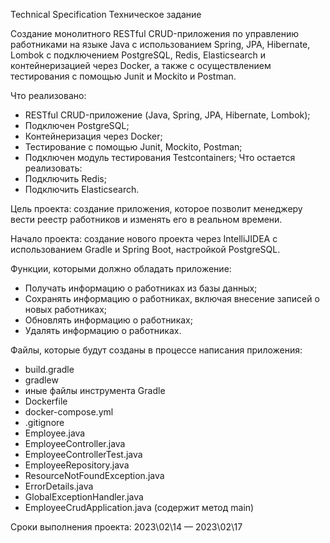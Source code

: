 Technical Specification
Техническое задание

Создание монолитного RESTful CRUD-приложения по управлению работниками на языке Java с использованием Spring, JPA, Hibernate, Lombok с подключением PostgreSQL, Redis, Elasticsearch и контейнеризацией через Docker, а также c осуществлением тестирования с помощью Junit и Mockito и Postman.

Что реализовано:
- RESTful CRUD-приложение (Java, Spring, JPA, Hibernate, Lombok);
- Подключен PostgreSQL;
- Контейнеризация через Docker;
- Тестирование с помощью Junit, Mockito, Postman;
- Подключен модуль тестирования Testcontainers;
Что остается реализовать:
- Подключить Redis;
- Подключить Elasticsearch.

Цель проекта: создание приложения, которое позволит менеджеру вести реестр работников и изменять его в реальном времени.

Начало проекта: создание нового проекта через IntelliJIDEA с использованием Gradle и Spring Boot, настройкой PostgreSQL.

Функции, которыми должно обладать приложение:
- Получать информацию о работниках из базы данных;
- Сохранять информацию о работниках, включая внесение записей о новых работниках;
- Обновлять информацию о работниках;
- Удалять информацию о работниках.

Файлы, которые будут созданы в процессе написания приложения:
- build.gradle
- gradlew
- иные файлы инструмента Gradle
- Dockerfile
- docker-compose.yml
- .gitignore
- Employee.java
- EmployeeController.java
- EmployeeControllerTest.java
- EmployeeRepository.java
- ResourceNotFoundException.java
- ErrorDetails.java
- GlobalExceptionHandler.java
- EmployeeCrudApplication.java (содержит метод main)

Сроки выполнения проекта: 2023\02\14 — 2023\02\17
